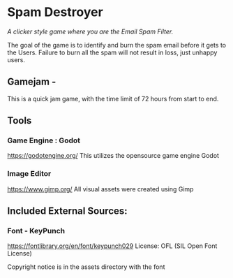 # Spam Destroyer

*A clicker style game where you are the Email Spam Filter.*

The goal of the game is to identify and burn the spam email before it gets to the Users.
Failure to burn all the spam will not result in loss, just unhappy users.

## Gamejam -

This is a quick jam game, with the time limit of 72 hours from start to end.

## Tools
### Game Engine : Godot
https://godotengine.org/
This utilizes the opensource game engine Godot

### Image Editor
https://www.gimp.org/
All visual assets were created using Gimp

## Included External Sources:
### Font - KeyPunch
https://fontlibrary.org/en/font/keypunch029
License: OFL (SIL Open Font License)

Copyright notice is in the assets directory with the font
